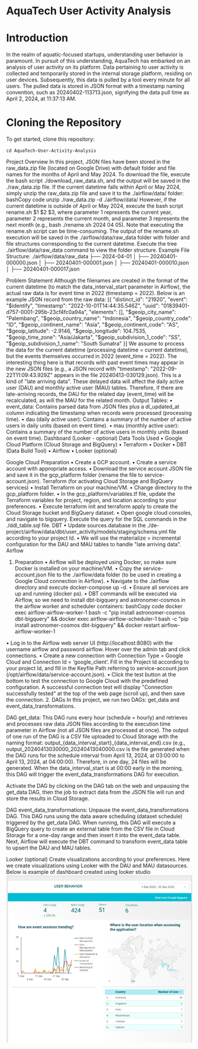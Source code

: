 # AquaTech User Activity Analysis
# Introduction
In the realm of aquatic-focused startups, understanding user behavior is paramount. In pursuit of this understanding, AquaTech has embarked on an analysis of user activity on its platform. Data pertaining to user activity is collected and temporarily stored in the internal storage platform, residing on user devices. Subsequently, this data is pulled by a tool every minute for all users. The pulled data is stored in JSON format with a timestamp naming convention, such as 20240402-113713.json, signifying the data pull time as April 2, 2024, at 11:37:13 AM.

# Cloning the Repository
To get started, clone this repository:
```git clone git clone https://github.com/maulanaady/AquaTech-User-Activity-Analysis.git &&
cd AquaTech-User-Activity-Analysis
```

Project Overview
In this project, JSON files have been stored in the raw_data.zip file (located on Google Drive) with default folder and file names for the months of April and May 2024. To download the file, execute the bash script ./download_raw_data.sh, and the output will be saved in the ./raw_data.zip file.
If the current datetime falls within April or May 2024, simply unzip the raw_data.zip file and save it to the ./airflow/data/ folder:
bashCopy code
unzip ./raw_data.zip -d ./airflow/data/ 
However, if the current datetime is outside of April or May 2024, execute the bash script rename.sh $1 $2 $3, where parameter 1 represents the current year, parameter 2 represents the current month, and parameter 3 represents the next month (e.g., bash ./rename.sh 2024 04 05). Note that executing the rename.sh script can be time-consuming. The output of the rename.sh execution will be saved in the ./airflow/data/raw_data folder with folder and file structures corresponding to the current datetime. 
Execute the tree ./airflow/data/raw_data command to view the folder structure.
Example File Structure:
./airflow/data/raw_data
├── 2024-04-01
│  ├── 20240401-000000.json
│  ├── 20240401-000001.json
│  ├── 20240401-000010.json
│  ├── 20240401-000017.json

Problem Statement
Although the filenames are created in the format of the current datetime (to match the data_interval_start parameter in Airflow), the actual raw data is for event time in 2022 (timestamp = 2022). Below is an example JSON record from the raw data:
[{
  "distinct_id": "21920",
  "event": "$identify",
  "timestamp": "2022-10-01T14:44:35.546Z",
  "uuid": "01839401-d757-0001-295b-23cf4fc0a94a",
  "elements": [],
  "$geoip_city_name": "Palembang",
  "$geoip_country_name": "Indonesia",
  "$geoip_country_code": "ID",
  "$geoip_continent_name": "Asia",
  "$geoip_continent_code": "AS",
  "$geoip_latitude": -2.9146,
  "$geoip_longitude": 104.7535,
  "$geoip_time_zone": "Asia/Jakarta",
  "$geoip_subdivision_1_code": "SS",
  "$geoip_subdivision_1_name": "South Sumatra"
}]
We assume to process the data for the current datetime (processing datetime = current datetime), but the events themselves occurred in 2022 (event_time = 2022).
The interesting thing here is that records with past event times may appear in the new JSON files (e.g., a JSON record with "timestamp": "2022-09-22T11:09:43.929Z" appears in the file 20240413-030129.json). This is a kind of "late arriving data". These delayed data will affect the daily active user (DAU) and monthly active user (MAU) tables. Therefore, if there are late-arriving records, the DAU for the related day (event_time) will be recalculated, as will the MAU for the related month.
Output
Tables:
•	event_data: Contains parsed data from JSON files plus a dl_updated_at column indicating the timestamp when records were processed (processing time).
•	dau (daily active user): Contains a summary of the number of active users in daily units (based on event time).
•	mau (monthly active user): Contains a summary of the number of active users in monthly units (based on event time).
Dashboard (Looker - optional)
Data Tools Used
•	Google Cloud Platform (Cloud Storage and BigQuery)
•	Terraform
•	Docker
•	DBT (Data Build Tool)
•	Airflow
•	Looker (optional)

Google Cloud Preparation
•	Create a GCP account.
•	Create a service account with appropriate access.
•	Download the service account JSON file and save it in the gcp_platform folder (rename the file to service-account.json).
Terraform (for activating Cloud Storage and BigQuery services)
•	Install Terraform on your machine/VM.
•	Change directory to the gcp_platform folder.
•	In the gcp_platform/variables.tf file, update the Terraform variables for project, region, and location according to your preferences.
•	Execute terraform init and terraform apply to create the Cloud Storage bucket and BigQuery dataset.
•	Open google cloud consoles, and navigate to bigquery. Execute the query for the SQL commands in the ./ddl_table.sql file.
DBT
•	Update sources.database in the ./de-project/airflow/data/dbt/user_activity/models/staging/schema.yml file according to your project Id.
•	We will use the materialize = incremental configuration for the DAU and MAU tables to handle "late arriving data".
Airflow
1. Preparation
•	Airflow will be deployed using Docker, so make sure Docker is installed on your machine/VM.
•	Copy the service-account.json file to the ./airflow/data folder (to be used in creating a Google Cloud connection in Airflow).
•	Navigate to the ./airflow directory and execute docker-compose up -d.
•	Ensure all services are up and running (docker ps).
•	DBT commands will be executed via Airflow, so we need to install dbt-bigquery and astronomer-cosmos in the airflow worker and scheduler containers:
bashCopy code
docker exec airflow-airflow-worker-1 bash -c "pip install astronomer-cosmos dbt-bigquery"  &&
docker exec airflow-airflow-scheduler-1 bash -c "pip install astronomer-cosmos dbt-bigquery" && docker restart airflow-airflow-worker-1

•	Log in to the Airflow web server UI (http://localhost:8080) with the username airflow and password airflow. Hover over the admin tab and click connections.
•	Create a new connection with Connection Type = Google Cloud and Connection Id = ‘google_client’. Fill in the Project Id according to your project Id, and fill in the Keyfile Path referring to service-account.json (/opt/airflow/data/service-account.json).
•	Click the test button at the bottom to test the connection to Google Cloud with the predefined configuration. A successful connection test will display "Connection successfully tested" at the top of the web page (scroll up), and then save the connection.
2. DAGs
In this project, we run two DAGs: get_data and event_data_transformations.

DAG get_data:
This DAG runs every hour (schedule = hourly) and retrieves and processes raw data JSON files according to the execution time parameter in Airflow (not all JSON files are processed at once). The output of one run of the DAG is a CSV file uploaded to Cloud Storage with the naming format: output_{data_interval_start}_{data_interval_end}.csv (e.g., output_20240413030000_20240413040000.csv is the file generated when the DAG runs for the schedule interval from April 13, 2024, at 03:00:00 to April 13, 2024, at 04:00:00). Therefore, in one day, 24 files will be generated. 
When the data_interval_start is at 00:00 early in the morning, this DAG will trigger the event_data_transformations DAG for execution. 

Activate the DAG by clicking on the DAG tab on the web and unpausing the get_data DAG, then the job to extract data from the JSON file will run and store the results in Cloud Storage.

DAG event_data_transformations:
Unpause the event_data_transformations DAG. This DAG runs using the data aware scheduling (dataset schedule) triggered by the get_data DAG. When running, this DAG will execute a BigQuery query to create an external table from the CSV file in Cloud Storage for a one-day range and then insert it into the event_data table. Next, Airflow will execute the DBT command to transform event_data table to upsert the DAU and MAU tables.

Looker (optional)
Create visualizations according to your preferences. Here we create visualizations using Looker with the DAU and MAU datasources. Below is example of dashboard created using looker studio
![Example Image](https://github.com/maulanaady/AquaTech-User-Activity-Analysis/blob/main/images/dashboard.png)
